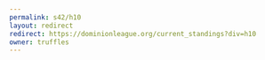 ```yaml
---
permalink: s42/h10
layout: redirect
redirect: https://dominionleague.org/current_standings?div=h10
owner: truffles
---
```


